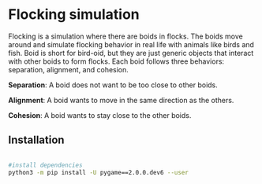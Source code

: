 # Flocking simulation

Flocking is a simulation where there are boids in flocks. The boids move around and simulate flocking behavior in real life with animals like birds and fish. Boid is short for bird-oid, but they are just generic objects that interact with other boids to form flocks. Each boid follows three behaviors: separation, alignment, and cohesion.

**Separation**: A boid does not want to be too close to other boids.

**Alignment**: A boid wants to move in the same direction as the others.

**Cohesion**: A boid wants to stay close to the other boids.


## Installation

```bash

#install dependencies
python3 -m pip install -U pygame==2.0.0.dev6 --user


```
